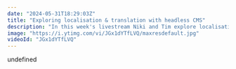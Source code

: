 ```yaml
---
date: "2024-05-31T18:29:03Z"
title: "Exploring localisation & translation with headless CMS"
description: "In this week's livestream Niki and Tim explore localisation & translation with a headless CMS. The dynamic duo is back again!\r\n\r\nAsk us any questions in the chat or join the community: https://slack.hygraph.com"
image: "https://i.ytimg.com/vi/JGx1dYTfLVQ/maxresdefault.jpg"
videoId: "JGx1dYTfLVQ"
---
```


undefined
